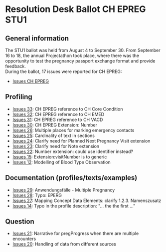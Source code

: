 # Resolution Desk Ballot CH EPREG STU1

## General information
The STU1 ballot was held from August 4 to September 30. From September 16 to 18, 
the annual Projectathon took place, where there was the opportunity to test the 
pregnancy passport exchange format and provide feedback.   
During the ballot, 17 issues were reported for CH EPREG:
* [Issues CH EPREG](https://github.com/hl7ch/ch-epreg/issues?q=is%3Aissue%20state%3Aopen%20label%3A%22STU%201%20Ballot%22)

## Profiling
* [Issues 33](https://github.com/hl7ch/ch-epreg/issues/33): CH EPREG reference to CH Core Condition
* [Issues 32](https://github.com/hl7ch/ch-epreg/issues/32): CH EPREG reference to CH EMED
* [Issues 31](https://github.com/hl7ch/ch-epreg/issues/31): CH EPREG reference to CH VACD
* [Issues 30](https://github.com/hl7ch/ch-epreg/issues/30): CH EPREG Extension: Number
* [Issues 26](https://github.com/hl7ch/ch-epreg/issues/26): Multiple places for marking emergency contacts
* [Issues 25](https://github.com/hl7ch/ch-epreg/issues/25): Cardinality of text in sections
* [Issues 24](https://github.com/hl7ch/ch-epreg/issues/24): Clarify need for Planned Next Pregnancy Visit extension
* [Issues 23](https://github.com/hl7ch/ch-epreg/issues/23): Clarify need for Note extension
* [Issues 22](https://github.com/hl7ch/ch-epreg/issues/22): Number extension: could use identifier instead?
* [Issues 15](https://github.com/hl7ch/ch-epreg/issues/15): Extension:visitNumber is to generic
* [Issues 12](https://github.com/hl7ch/ch-epreg/issues/12): Modelling of Blood Type Observation

## Documentation (profiles/texts/examples)
* [Issues 29](https://github.com/hl7ch/ch-epreg/issues/29): Anwendungsfälle - Multiple Pregnancy
* [Issues 28](https://github.com/hl7ch/ch-epreg/issues/28): Typo: EPERG
* [Issues 27](https://github.com/hl7ch/ch-epreg/issues/27): Mapping Concept Data Elements: clarify 1.2.3. Namenszusatz
* [Issues 14](https://github.com/hl7ch/ch-epreg/issues/14): Typo in the profile description: "... the the first ..."

## Question
* [Issues 21](https://github.com/hl7ch/ch-epreg/issues/21): Narrative for pregProgress when there are multiple encounters
* [Issues 20](https://github.com/hl7ch/ch-epreg/issues/20): Handling of data from different sources

